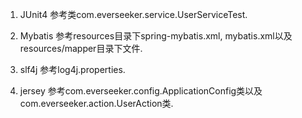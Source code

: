 1.  JUnit4
    参考类com.everseeker.service.UserServiceTest.
    
2.  Mybatis
    参考resources目录下spring-mybatis.xml, mybatis.xml以及resources/mapper目录下文件.
   
3.  slf4j
    参考log4j.properties.

4.  jersey
    参考com.everseeker.config.ApplicationConfig类以及com.everseeker.action.UserAction类.